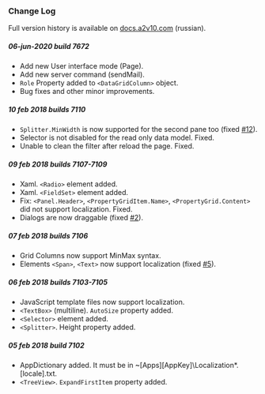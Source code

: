 ﻿### Change Log

Full version history is available on [docs.a2v10.com](https://docs.a2v10.com/whatsnew/index) (russian).

##### 06-jun-2020 build 7672

* Add new User interface mode (Page).
* Add new server command (sendMail).
* `Role` Property added to `<DataGridColumn>` object.
* Bug fixes and other minor improvements.

##### 10 feb 2018 builds 7110
* `Splitter.MinWidth` is now supported for the second pane too (fixed [#12](../../issues/12)).
* Selector is not disabled for the read only data model. Fixed.
* Unable to clean the filter after reload the page. Fixed.

##### 09 feb 2018 builds 7107-7109
* Xaml. `<Radio>` element added.
* Xaml. `<FieldSet>` element added.
* Fix: `<Panel.Header>`, `<PropertyGridItem.Name>`, `<PropertyGrid.Content>` did not support localization. Fixed.
* Dialogs are now draggable (fixed [#2](../../issues/2)).

##### 07 feb 2018 builds 7106
* Grid Columns now support MinMax syntax.
* Elements `<Span>`, `<Text>` now support localization (fixed [#5](../../issues/5)).

##### 06 feb 2018 builds 7103-7105
* JavaScript template files now support localization.
* `<TextBox>` (multiline). `AutoSize` property added.
* `<Selector>` element added.
* `<Splitter>`. Height property added.

##### 05 feb 2018 build 7102
* AppDictionary added. It must be in ~\[Apps]\[AppKey]\Localization\*.[locale].txt.
* `<TreeView>`. `ExpandFirstItem` property added.

